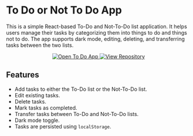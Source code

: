 # To Do or Not To Do App

This is a simple React-based To-Do and Not-To-Do list application. It helps users manage their tasks by categorizing them into things to do and things not to do. The app supports dark mode, editing, deleting, and transferring tasks between the two lists.

<!-- Buttons -->
<p align="center">
  <a href="http://localhost:3000" target="_blank">
    <img src="https://img.shields.io/badge/Open%20App-Open%20To%20Do%20App-blue?style=for-the-badge&logo=appveyor" alt="Open To Do App">
  </a>
  <a href="https://github.com/your-username/todo-or-not-to-do" target="_blank">
    <img src="https://img.shields.io/badge/GitHub-View%20Repository-black?style=for-the-badge&logo=github" alt="View Repository">
  </a>
</p>

## Features

- Add tasks to either the To-Do list or the Not-To-Do list.
- Edit existing tasks.
- Delete tasks.
- Mark tasks as completed.
- Transfer tasks between To-Do and Not-To-Do lists.
- Dark mode toggle.
- Tasks are persisted using `localStorage`.

